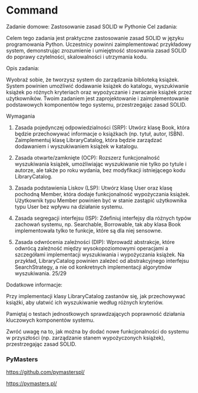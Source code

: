 # Command 

Zadanie domowe: Zastosowanie zasad SOLID w Pythonie
Cel zadania:

Celem tego zadania jest praktyczne zastosowanie zasad SOLID w języku programowania Python. Uczestnicy powinni
zaimplementować przykładowy system, demonstrując zrozumienie i umiejętność stosowania zasad SOLID do
poprawy czytelności, skalowalności i utrzymania kodu.

Opis zadania:

Wyobraź sobie, że tworzysz system do zarządzania biblioteką książek. System powinien umożliwić dodawanie książek
do katalogu, wyszukiwanie książek po różnych kryteriach oraz wypożyczanie i zwracanie książek przez użytkowników.
Twoim zadaniem jest zaprojektowanie i zaimplementowanie podstawowych komponentów tego systemu,
przestrzegając zasad SOLID.

Wymagania

1. Zasada pojedynczej odpowiedzialności (SRP):
Utwórz klasę Book, która będzie przechowywać informacje o książkach (np. tytuł, autor, ISBN).
Zaimplementuj klasę LibraryCatalog, która będzie zarządzać dodawaniem i wyszukiwaniem książek w
katalogu.
 
2. Zasada otwarte/zamknięte (OCP):
Rozszerz funkcjonalność wyszukiwania książek, umożliwiając wyszukiwanie nie tylko po tytule i autorze, ale
także po roku wydania, bez modyfikacji istniejącego kodu LibraryCatalog.

3. Zasada podstawienia Liskov (LSP):
Utwórz klasę User oraz klasę pochodną Member, która dodaje funkcjonalność wypożyczania książek.
Użytkownik typu Member powinien być w stanie zastąpić użytkownika typu User bez wpływu na działanie
systemu.

4. Zasada segregacji interfejsu (ISP):
Zdefiniuj interfejsy dla różnych typów zachowań systemu, np. Searchable, Borrowable, tak aby klasa
Book implementowała tylko te funkcje, które są dla niej sensowne.

5. Zasada odwrócenia zależności (DIP):
Wprowadź abstrakcje, które odwrócą zależność między wysokopoziomowymi operacjami a szczegółami
implementacji wyszukiwania i wypożyczania książek. Na przykład, LibraryCatalog powinien zależeć od
abstrakcyjnego interfejsu SearchStrategy, a nie od konkretnych implementacji algorytmów wyszukiwania.
25/29

Dodatkowe informacje:

Przy implementacji klasy LibraryCatalog zastanów się, jak przechowywać książki, aby ułatwić ich
wyszukiwanie według różnych kryteriów.

Pamiętaj o testach jednostkowych sprawdzających poprawność działania kluczowych komponentów systemu.

Zwróć uwagę na to, jak można by dodać nowe funkcjonalności do systemu w przyszłości (np. zarządzanie stanem
wypożyczonych książek), przestrzegając zasad SOLID.

### PyMasters
https://github.com/pymasterspl/

https://pymasters.pl/